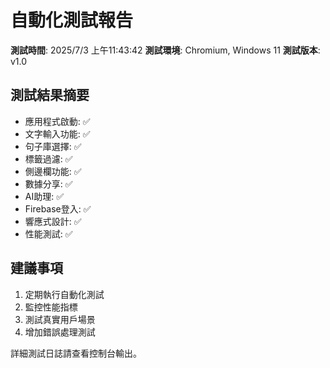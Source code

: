 
# 自動化測試報告

**測試時間**: 2025/7/3 上午11:43:42
**測試環境**: Chromium, Windows 11
**測試版本**: v1.0

## 測試結果摘要
- 應用程式啟動: ✅
- 文字輸入功能: ✅
- 句子庫選擇: ✅
- 標籤過濾: ✅
- 側邊欄功能: ✅
- 數據分享: ✅
- AI助理: ✅
- Firebase登入: ✅
- 響應式設計: ✅
- 性能測試: ✅

## 建議事項
1. 定期執行自動化測試
2. 監控性能指標
3. 測試真實用戶場景
4. 增加錯誤處理測試

詳細測試日誌請查看控制台輸出。

